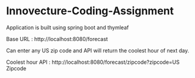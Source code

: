 # Innovecture-Coding-Assignment
Application is built using spring boot and thymleaf

Base URL : http://localhost:8080/forecast

Can enter any US zip code and API will return the coolest hour of next day.

Coolest hour API : http://localhost:8080/forecast/zipcode?zipcode=US Zipcode

